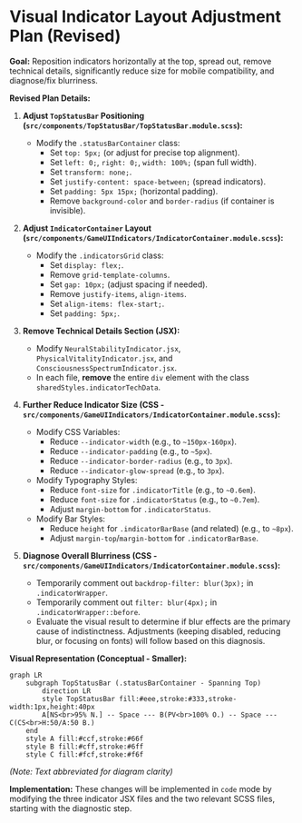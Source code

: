 # Visual Indicator Layout Adjustment Plan (Revised)

**Goal:** Reposition indicators horizontally at the top, spread out, remove technical details, significantly reduce size for mobile compatibility, and diagnose/fix blurriness.

**Revised Plan Details:**

1.  **Adjust `TopStatusBar` Positioning (`src/components/TopStatusBar/TopStatusBar.module.scss`):**
    *   Modify the `.statusBarContainer` class:
        *   Set `top: 5px;` (or adjust for precise top alignment).
        *   Set `left: 0;`, `right: 0;`, `width: 100%;` (span full width).
        *   Set `transform: none;`.
        *   Set `justify-content: space-between;` (spread indicators).
        *   Set `padding: 5px 15px;` (horizontal padding).
        *   Remove `background-color` and `border-radius` (if container is invisible).

2.  **Adjust `IndicatorContainer` Layout (`src/components/GameUIIndicators/IndicatorContainer.module.scss`):**
    *   Modify the `.indicatorsGrid` class:
        *   Set `display: flex;`.
        *   Remove `grid-template-columns`.
        *   Set `gap: 10px;` (adjust spacing if needed).
        *   Remove `justify-items`, `align-items`.
        *   Set `align-items: flex-start;`.
        *   Set `padding: 5px;`.

3.  **Remove Technical Details Section (JSX):**
    *   Modify `NeuralStabilityIndicator.jsx`, `PhysicalVitalityIndicator.jsx`, and `ConsciousnessSpectrumIndicator.jsx`.
    *   In each file, **remove** the entire `div` element with the class `sharedStyles.indicatorTechData`.

4.  **Further Reduce Indicator Size (CSS - `src/components/GameUIIndicators/IndicatorContainer.module.scss`):**
    *   Modify CSS Variables:
        *   Reduce `--indicator-width` (e.g., to `~150px-160px`).
        *   Reduce `--indicator-padding` (e.g., to `~5px`).
        *   Reduce `--indicator-border-radius` (e.g., to `3px`).
        *   Reduce `--indicator-glow-spread` (e.g., to `3px`).
    *   Modify Typography Styles:
        *   Reduce `font-size` for `.indicatorTitle` (e.g., to `~0.6em`).
        *   Reduce `font-size` for `.indicatorStatus` (e.g., to `~0.7em`).
        *   Adjust `margin-bottom` for `.indicatorStatus`.
    *   Modify Bar Styles:
        *   Reduce `height` for `.indicatorBarBase` (and related) (e.g., to `~8px`).
        *   Adjust `margin-top`/`margin-bottom` for `.indicatorBarBase`.

5.  **Diagnose Overall Blurriness (CSS - `src/components/GameUIIndicators/IndicatorContainer.module.scss`):**
    *   Temporarily comment out `backdrop-filter: blur(3px);` in `.indicatorWrapper`.
    *   Temporarily comment out `filter: blur(4px);` in `.indicatorWrapper::before`.
    *   Evaluate the visual result to determine if blur effects are the primary cause of indistinctness. Adjustments (keeping disabled, reducing blur, or focusing on fonts) will follow based on this diagnosis.

**Visual Representation (Conceptual - Smaller):**

```mermaid
graph LR
    subgraph TopStatusBar (.statusBarContainer - Spanning Top)
        direction LR
        style TopStatusBar fill:#eee,stroke:#333,stroke-width:1px,height:40px
        A[NS<br>95% N.] -- Space --- B(PV<br>100% O.) -- Space --- C(CS<br>H:50/A:50 B.)
    end
    style A fill:#ccf,stroke:#66f
    style B fill:#cff,stroke:#6ff
    style C fill:#fcf,stroke:#f6f
```
*(Note: Text abbreviated for diagram clarity)*

**Implementation:** These changes will be implemented in `code` mode by modifying the three indicator JSX files and the two relevant SCSS files, starting with the diagnostic step.